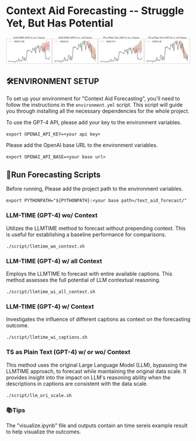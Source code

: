# Context Aid Forecasting -- Struggle Yet, But Has Potential

![Context Aid Forecasting](./resource/example.png)

## 🛠ENVIRONMENT SETUP

To set up your environment for "Context Aid Forecasting", you'll need to follow the instructions in the `environment.yml` script. This script will guide you through installing all the necessary dependencies for the whole project. 


To use the GPT-4 API, please add your key to the environment variables.

`export OPENAI_API_KEY=<your api key>`

Please add the OpenAI base URL to the environment variables.

`export OPENAI_API_BASE=<your base url>`


## 🚀Run Forecasting Scripts
Before running, Please add the project path to the environment variables. 

`export PYTHONPATH="${PYTHONPATH}:<your base path>/text_aid_forecast/"`

### LLM-TIME (GPT-4) wo/ Context

Utilizes the LLMTIME method to forecast without prepending context. This is useful for establishing a baseline performance for comparisons.

`./script/llmtime_wo_context.sh`

### LLM-TIME (GPT-4) w/ all Context

Employs the LLMTIME to forecast with entire available captions. This method assesses the full potential of LLM contextual reasoning.

`./script/llmtime_wi_all_context.sh`

### LLM-TIME (GPT-4) w/ Context 

Investigates the influence of different captions as context on the forecasting outcome. 

`./script/llmtime_wi_captions.sh`

### TS as Plain Text (GPT-4) w/ or wo/ Context

This method uses the original Large Language Model (LLM), bypassing the LLMTIME approach, to forecast while maintaining the original data scale. It provides insight into the impact on LLM's reasoning ability when the descriptions in captions are consistent with the data scale.

`./script/llm_ori_scale.sh`

### 📚Tips
The "visualize.ipynb" file and outputs contain an time sereis example result to help visualize the outcomes.
